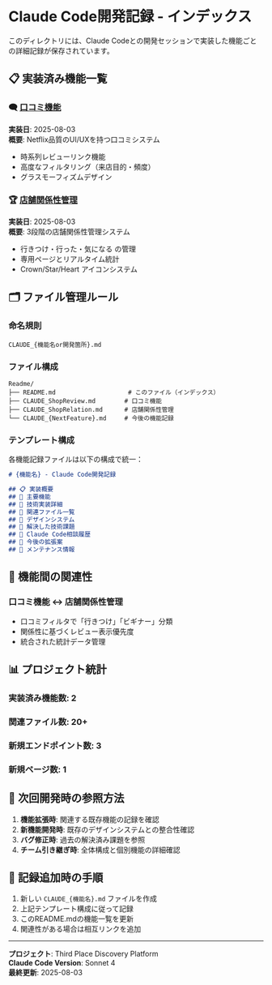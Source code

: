# Claude Code開発記録 - インデックス

このディレクトリには、Claude Codeとの開発セッションで実装した機能ごとの詳細記録が保存されています。

## 📋 実装済み機能一覧

### 🗨️ [口コミ機能](./CLAUDE_ShopReview.md)
**実装日**: 2025-08-03  
**概要**: Netflix品質のUI/UXを持つ口コミシステム
- 時系列レビューリンク機能
- 高度なフィルタリング（来店目的・頻度）
- グラスモーフィズムデザイン

### 🏆 [店舗関係性管理](./CLAUDE_ShopRelation.md)
**実装日**: 2025-08-03  
**概要**: 3段階の店舗関係性管理システム
- 行きつけ・行った・気になる の管理
- 専用ページとリアルタイム統計
- Crown/Star/Heart アイコンシステム

## 🗂️ ファイル管理ルール

### 命名規則
```
CLAUDE_{機能名or開発箇所}.md
```

### ファイル構成
```
Readme/
├── README.md                    # このファイル（インデックス）
├── CLAUDE_ShopReview.md        # 口コミ機能
├── CLAUDE_ShopRelation.md      # 店舗関係性管理
└── CLAUDE_{NextFeature}.md     # 今後の機能記録
```

### テンプレート構成
各機能記録ファイルは以下の構成で統一：

```markdown
# {機能名} - Claude Code開発記録

## 📋 実装概要
## 🎯 主要機能  
## 🔧 技術実装詳細
## 📁 関連ファイル一覧
## 🎨 デザインシステム
## 🐛 解決した技術課題
## 🔄 Claude Code相談履歴
## 🚀 今後の拡張案
## 📝 メンテナンス情報
```

## 🔗 機能間の関連性

### 口コミ機能 ↔ 店舗関係性管理
- 口コミフィルタで「行きつけ」「ビギナー」分類
- 関係性に基づくレビュー表示優先度
- 統合された統計データ管理

## 📊 プロジェクト統計

### 実装済み機能数: 2
### 関連ファイル数: 20+
### 新規エンドポイント数: 3
### 新規ページ数: 1

## 🎯 次回開発時の参照方法

1. **機能拡張時**: 関連する既存機能の記録を確認
2. **新機能開発時**: 既存のデザインシステムとの整合性確認
3. **バグ修正時**: 過去の解決済み課題を参照
4. **チーム引き継ぎ時**: 全体構成と個別機能の詳細確認

## 📝 記録追加時の手順

1. 新しい `CLAUDE_{機能名}.md` ファイルを作成
2. 上記テンプレート構成に従って記録
3. このREADME.mdの機能一覧を更新
4. 関連性がある場合は相互リンクを追加

---

**プロジェクト**: Third Place Discovery Platform  
**Claude Code Version**: Sonnet 4  
**最終更新**: 2025-08-03